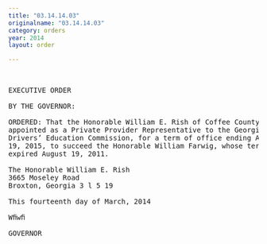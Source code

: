 ```yaml
---
title: "03.14.14.03"
originalname: "03.14.14.03"
category: orders
year: 2014
layout: order

---
```

<pre>
 

EXECUTIVE ORDER

BY THE GOVERNOR:

ORDERED: That the Honorable William E. Rish of Coffee County, Georgia, is
appointed as a Private Provider Representative to the Georgia
Drivers’ Education Commission, for a term of office ending August
19, 2015, to succeed the Honorable William Farwig, whose term
expired August 19, 2011.

The Honorable William E. Rish
3665 Moseley Road
Broxton, Georgia 3 l 5 19

This fourteenth day of March, 2014

Wﬁwﬁ

GOVERNOR

</pre>
